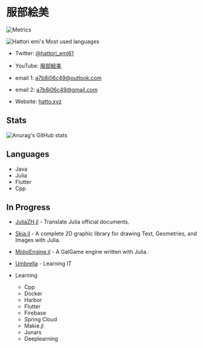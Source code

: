 # 服部絵美

![Metrics](https://metrics.lecoq.io/hattori-emi?template=classic&config.timezone=Asia%2FShanghai)

![Hattori emi's Most used languages](https://github-readme-stats.vercel.app/api/top-langs/?username=hattori-emi&layout=compact&hide_border=true&langs_count=10)

- Twitter: [@hattori_emi61](https://twitter.com/hattori_emi61)

- YouTube: [服部絵美](https://youtube.com/channel/UC2mICe2PT6zs1pVG0jz-CvQ)

- email 1: a7b8i06c49@outlook.com

- email 2: a7b8i06c49@gmail.com

- Website: [hatto.xyz](hatto.xyz)

## Stats

![Anurag's GitHub stats](https://github-readme-stats.vercel.app/api?username=hattori-emi&show_icons=true&theme=cobalt)

## Languages

- Java
- Julia
- Flutter
- Cpp

## In Progress

- [JuliaZH.jl](https://github.com/JuliaCN/JuliaZH.jl) - Translate Julia official documents.

- [Skia.jl](https://github.com/hattori-emi/Skia.jl) - A complete 2D graphic library for drawing Text, Geometries, and Images with Julia.

- [MidoiEngine.jl](https://github.com/hattori-emi/MidoiEngine.jl) - A GalGame engine written with Julia.

- [Umbrella](https://github.com/hattori-emi/Umbrella) - Learning IT

- Learning
    - Cpp
    - Docker
    - Harbor
    - Flutter
    - Firebase
    - Spring Cloud
    - Makie.jl
    - Junars
    - Deeplearning
